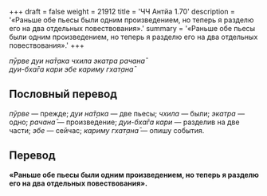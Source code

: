 +++
draft = false
weight = 21912
title = 'ЧЧ Антйа 1.70'
description = '«Раньше обе пьесы были одним произведением, но теперь я разделю его на два отдельных повествования».'
summary = '«Раньше обе пьесы были одним произведением, но теперь я разделю его на два отдельных повествования».'
+++

_пӯрве дуи на̄т̣ака чхила экатра рачана̄  
дуи-бха̄га кари эбе кариму гхат̣ана̄_

## Пословный перевод

_пӯрве_ — прежде; _дуи_ _на̄т̣ака_ — две пьесы; _чхила_ — были; _экатра_ — одно; _рачана̄_ — произведение; _дуи_\-_бха̄га_ _кари_ — разделив на две части; _эбе_ — сейчас; _кариму_ _гхат̣ана̄_ — опишу события.

## Перевод

**«Раньше обе пьесы были одним произведением, но теперь я разделю его на два отдельных повествования».**
